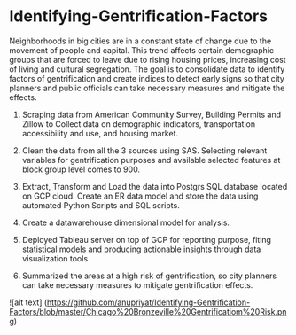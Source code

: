 # Identifying-Gentrification-Factors

Neighborhoods in big cities are in a constant state of change due to the movement of people and capital. This trend affects certain demographic groups that are forced to leave due to rising housing prices, increasing cost of living and cultural segregation. The goal is to consolidate data to identify factors of gentrification and create indices to detect early signs so that city planners and public officials can take necessary measures and mitigate the effects.

1. Scraping data from American Community Survey, Building Permits and Zillow to Collect data on demographic indicators, transportation accessibility and use, and housing market.

2. Clean the data from all the 3 sources using SAS. Selecting relevant variables for gentrification purposes and available selected features at block group level comes to 900.

3. Extract, Transform and Load the data into Postgrs SQL database located on GCP cloud. Create an ER data model and store the data using automated Python Scripts and SQL scripts.

4. Create a datawarehouse dimensional model for analysis.

5. Deployed Tableau server on top of GCP for reporting purpose, fiting statistical models and producing actionable insights through data visualization tools

6. Summarized the areas at a high risk of gentrification, so city planners can take necessary measures to mitigate gentrification effects. 

![alt text] (https://github.com/anupriyat/Identifying-Gentrification-Factors/blob/master/Chicago%20Bronzeville%20Gentrificatiom%20Risk.png)
